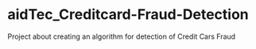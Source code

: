 # aidTec_Creditcard-Fraud-Detection
Project about creating an algorithm for detection of Credit Cars Fraud
